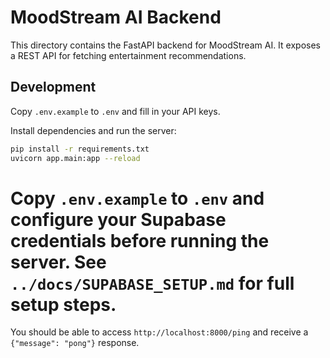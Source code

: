 # MoodStream AI Backend

This directory contains the FastAPI backend for MoodStream AI. It exposes a REST API for fetching entertainment recommendations.

## Development

Copy `.env.example` to `.env` and fill in your API keys.

Install dependencies and run the server:

```bash
pip install -r requirements.txt
uvicorn app.main:app --reload
```

Copy `.env.example` to `.env` and configure your Supabase credentials before
running the server. See `../docs/SUPABASE_SETUP.md` for full setup steps.
=======
You should be able to access `http://localhost:8000/ping` and receive a
`{"message": "pong"}` response.

